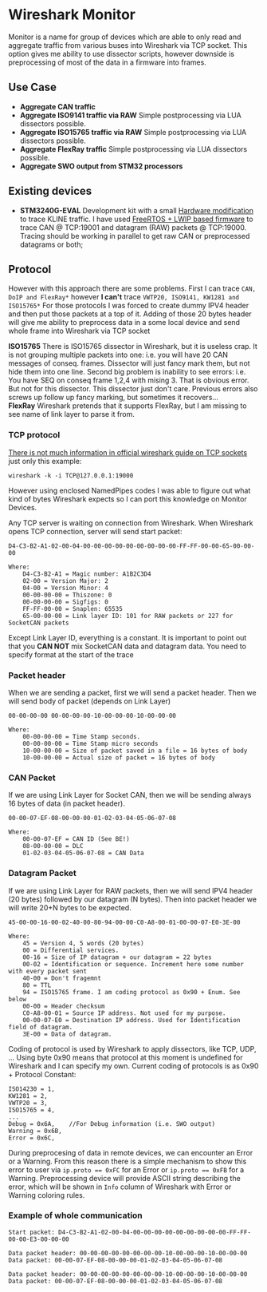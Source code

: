 # Wireshark Monitor
Monitor is a name for group of devices which are able to only read and aggregate traffic from various buses into Wireshark via TCP socket. This option gives me ability to use dissector scripts, however downside is preprocessing of most of the data in a firmware into frames.

## Use Case
 * **Aggregate CAN traffic** 
 * **Aggregate ISO9141 traffic via RAW** Simple postprocessing via LUA dissectors possible.
 * **Aggregate ISO15765 traffic via RAW** Simple postprocessing via LUA dissectors possible.
 * **Aggregate FlexRay traffic** Simple postprocessing via LUA dissectors possible.
 * **Aggregate SWO output from STM32 processors**

## Existing devices
 * **STM3240G-EVAL** Development kit with a small [Hardware modification](https://github.com/jared52005/Monitor/blob/master/Hardware/Passive_KLine/readme.md) to trace KLINE traffic. I have used [FreeRTOS + LWIP based firmware](https://github.com/jared52005/Monitor/blob/master/Firmware/STM3240G_EVAL/readme.md) to trace CAN @ TCP:19001 and datagram (RAW) packets @ TCP:19000. Tracing should be working in parallel to get raw CAN or preprocessed datagrams or both;

## Protocol
However with this approach there are some problems. First I can trace `CAN, DoIP and FlexRay*` however **I can't** trace `VWTP20, ISO9141, KW1281 and ISO15765*` For those protocols I was forced to create dummy IPV4 header and then put those packets at a top of it. Adding of those 20 bytes header will give me ability to preprocess data in a some local device and send whole frame into Wireshark via TCP socket

**ISO15765** There is ISO15765 dissector in Wireshark, but it is useless crap. It is not grouping multiple packets into one: i.e. you will have 20 CAN messages of conseq. frames. Dissector will just fancy mark them, but not hide them into one line. Second big problem is inability to see errors: i.e. You have SEQ on conseq frame 1,2,4 with mising 3. That is obvious error. But not for this dissector. This dissector just don't care. Previous errors also screws up follow up fancy marking, but sometimes it recovers...  
**FlexRay** Wireshark pretends that it supports FlexRay, but I am missing to see name of link layer to parse it from.  

### TCP protocol
[There is not much information in official wireshark guide on TCP sockets](https://wiki.wireshark.org/CaptureSetup/Pipes) just only this example:  
```
wireshark -k -i TCP@127.0.0.1:19000
```
However using enclosed NamedPipes codes I was able to figure out what kind of bytes Wireshark expects so I can port this knowledge on Monitor Devices.

Any TCP server is waiting on connection from Wireshark. When Wireshark opens TCP connection, server will send start packet:
```
D4-C3-B2-A1-02-00-04-00-00-00-00-00-00-00-00-00-FF-FF-00-00-65-00-00-00

Where:
    D4-C3-B2-A1 = Magic number: A1B2C3D4
    02-00 = Version Major: 2
    04-00 = Version Minor: 4
    00-00-00-00 = Thiszone: 0
    00-00-00-00 = Sigfigs: 0
    FF-FF-00-00 = Snaplen: 65535
    65-00-00-00 = Link layer ID: 101 for RAW packets or 227 for SocketCAN packets
```
Except Link Layer ID, everything is a constant. It is important to point out that you **CAN NOT** mix SocketCAN data and datagram data. You need to specify format at the start of the trace

### Packet header
When we are sending a packet, first we will send a packet header. Then we will send body of packet (depends on Link Layer)
```
00-00-00-00 00-00-00-00-10-00-00-00-10-00-00-00

Where:
    00-00-00-00 = Time Stamp seconds.
    00-00-00-00 = Time Stamp micro seconds
    10-00-00-00 = Size of packet saved in a file = 16 bytes of body
    10-00-00-00 = Actual size of packet = 16 bytes of body
```

### CAN Packet
If we are using Link Layer for Socket CAN, then we will be sending always 16 bytes of data (in packet header).
```
00-00-07-EF-08-00-00-00-01-02-03-04-05-06-07-08

Where:
    00-00-07-EF = CAN ID (See BE!)
    08-00-00-00 = DLC
    01-02-03-04-05-06-07-08 = CAN Data
```
### Datagram Packet
If we are using Link Layer for RAW packets, then we will send IPV4 header (20 bytes) followed by our datagram (N bytes). Then into packet header we will write 20+N bytes to be expected.
```
45-00-00-16-00-02-40-00-80-94-00-00-C0-A8-00-01-00-00-07-E0-3E-00

Where:
    45 = Version 4, 5 words (20 bytes)
    00 = Differential services.
    00-16 = Size of IP datagram + our datagram = 22 bytes
    00-02 = Identification or sequence. Increment here some number with every packet sent
    40-00 = Don't fragemnt
    80 = TTL
    94 = ISO15765 frame. I am coding protocol as 0x90 + Enum. See below
    00-00 = Header checksum
    C0-A8-00-01 = Source IP address. Not used for my purpose.
    00-00-07-E0 = Destination IP address. Used for Identification field of datagram.
    3E-00 = Data of datagram.
```
Coding of protocol is used by Wireshark to apply dissectors, like TCP, UDP, ... Using byte 0x90 means that protocol at this moment is undefined for Wireshark and I can specify my own. Current coding of protocols is as 0x90 + Protocol Constant:
```
ISO14230 = 1,
KW1281 = 2,
VWTP20 = 3,
ISO15765 = 4,
...
Debug = 0x6A,    //For Debug information (i.e. SWO output)
Warning = 0x6B,
Error = 0x6C,
```
During preprocesing of data in remote devices, we can encounter an Error or a Warning. From this reason there is a simple mechanism to show this error to user via `ip.proto == 0xFC` for an Error or `ip.proto == 0xFB` for a Warning. Preprocessing device will provide ASCII string describing the error, which will be shown in `Info` column of Wireshark with Error or Warning coloring rules.

### Example of whole communication
```
Start packet: D4-C3-B2-A1-02-00-04-00-00-00-00-00-00-00-00-00-FF-FF-00-00-E3-00-00-00

Data packet header: 00-00-00-00-00-00-00-00-10-00-00-00-10-00-00-00
Data packet: 00-00-07-EF-08-00-00-00-01-02-03-04-05-06-07-08

Data packet header: 00-00-00-00-00-00-00-00-10-00-00-00-10-00-00-00
Data packet: 00-00-07-EF-08-00-00-00-01-02-03-04-05-06-07-08
```